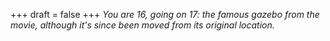 
+++
draft = false
+++
_You are 16, going on 17: the famous gazebo from the movie, although it's since been moved from its original location._
